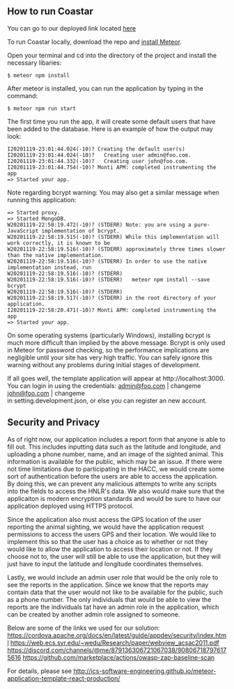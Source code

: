 ## How to run Coastar

You can go to our deployed link located [here](https://coastar491.meteorapp.com/)

To run Coastar locally, download the repo and [install Meteor](https://www.meteor.com/install).

Open your terminal and cd into the directory of the project and install the necessary libaries:
```
$ meteor npm install
```

After meteor is installed, you can run the application by typing in the command:

```
$ meteor npm run start
```
The first time you run the app, it will create some default users that have been added to the database. Here is an
example of how the output may look:

```
I20201119-23:01:44.024(-10)? Creating the default user(s)
I20201119-23:01:44.024(-10)?   Creating user admin@foo.com.
I20201119-23:01:44.332(-10)?   Creating user john@foo.com.
I20201119-23:01:44.754(-10)? Monti APM: completed instrumenting the app
=> Started your app.
```

Note regarding bcrypt warning: You may also get a similar message when running this application:

```
=> Started proxy.                             
=> Started MongoDB.                           
W20201119-22:58:19.472(-10)? (STDERR) Note: you are using a pure-JavaScript implementation of bcrypt.
W20201119-22:58:19.515(-10)? (STDERR) While this implementation will work correctly, it is known to be
W20201119-22:58:19.516(-10)? (STDERR) approximately three times slower than the native implementation.
W20201119-22:58:19.516(-10)? (STDERR) In order to use the native implementation instead, run
W20201119-22:58:19.516(-10)? (STDERR) 
W20201119-22:58:19.516(-10)? (STDERR)   meteor npm install --save bcrypt
W20201119-22:58:19.516(-10)? (STDERR) 
W20201119-22:58:19.517(-10)? (STDERR) in the root directory of your application.
I20201119-22:58:20.471(-10)? Monti APM: completed instrumenting the app
=> Started your app.
```

On some operating systems (particularly Windows), installing bcrypt is much more difficult than implied by the above
message. Bcrypt is only used in Meteor for password checking, so the performance implications are negligible until your
site has very high traffic. You can safely ignore this warning without any problems during initial stages of
development.

If all goes well, the template application will appear at http://localhost:3000. You can login in using the credentials:
admin@foo.com | changeme <br />
john@foo.com | changeme <br />
in setting.development.json, or else you can register an new account.




## Security and Privacy 

As of right now, our application includes a report form that anyone is able to fill out. This includes inputting data such as the latitude and longitude, and uploading a phone number, name, and an image of the sighted animal. This information is available for the public, which may be an issue. If there were not time limitations due to participating in the HACC, we would create some sort of authentication before the users are able to access the application. By doing this, we can prevent any malicious attempts to write any scripts into the fields to access the HNLR's data. We also would make sure that the applicaiton is modern encryption standards and would be sure to have our application deployed using HTTPS protocol.

Since the application also must access the GPS location of the user reporting the animal sighting, we would have the application request permissions to access the users GPS and their location. We would like to implement this so that the user has a choice as to whether or not they would like to allow the application to access their location or not. If they choose not to, the user will still be able to use the application, but they will just have to input the latitude and longitude coordinates themselves. 

Lastly, we would include an admin user role that would be the only role to see the reports in the application. Since we know that the reports may contain data that the user would not like to be available for the public, such as a phone number. The only individuals that would be able to view the reports are the individuals tat have an admin role in the application, which can be created by another admin role assigned to someone. 


Below are some of the links we used for our solution:
https://cordova.apache.org/docs/en/latest/guide/appdev/security/index.html
https://web.ecs.syr.edu/~wedu/Research/paper/webview_acsac2011.pdf
https://discord.com/channels/@me/879136306721067038/908067187976175616
https://github.com/marketplace/actions/owasp-zap-baseline-scan


For details, please see http://ics-software-engineering.github.io/meteor-application-template-react-production/

